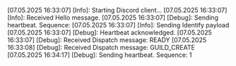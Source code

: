 [07.05.2025 16:33:07] [Info]: Starting Discord client...
[07.05.2025 16:33:07] [Info]: Received Hello message.
[07.05.2025 16:33:07] [Debug]: Sending heartbeat. Sequence: 
[07.05.2025 16:33:07] [Info]: Sending Identify payload
[07.05.2025 16:33:07] [Debug]: Heartbeat acknowledged.
[07.05.2025 16:33:07] [Debug]: Received Dispatch message: READY
[07.05.2025 16:33:08] [Debug]: Received Dispatch message: GUILD_CREATE
[07.05.2025 16:34:17] [Debug]: Sending heartbeat. Sequence: 1
